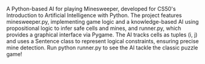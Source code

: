 A Python-based AI for playing Minesweeper, developed for CS50's Introduction to Artificial Intelligence with Python. The project features minesweeper.py, implementing game logic and a knowledge-based AI using propositional logic to infer safe cells and mines, and runner.py, which provides a graphical interface via Pygame. The AI tracks cells as tuples (i, j) and uses a Sentence class to represent logical constraints, ensuring precise mine detection. Run python runner.py to see the AI tackle the classic puzzle game!
